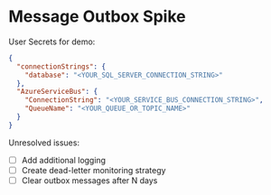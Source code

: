 # Message Outbox Spike

User Secrets for demo:

```json
{
  "connectionStrings": {
    "database": "<YOUR_SQL_SERVER_CONNECTION_STRING>"
  },
  "AzureServiceBus": {
    "ConnectionString": "<YOUR_SERVICE_BUS_CONNECTION_STRING>",
    "QueueName": "<YOUR_QUEUE_OR_TOPIC_NAME>"
  }
}
```

Unresolved issues:

- [ ] Add additional logging
- [ ] Create dead-letter monitoring strategy
- [ ] Clear outbox messages after N days
